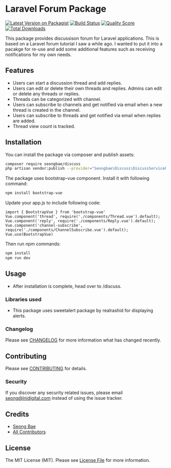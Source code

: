 # Laravel Forum Package

[![Latest Version on Packagist](https://img.shields.io/packagist/v/seongbae/discuss.svg?style=flat-square)](https://packagist.org/packages/seongbae/discuss)
[![Build Status](https://img.shields.io/travis/seongbae/discuss/master.svg?style=flat-square)](https://travis-ci.org/seongbae/discuss)
[![Quality Score](https://img.shields.io/scrutinizer/g/seongbae/discuss.svg?style=flat-square)](https://scrutinizer-ci.com/g/seongbae/discuss)
[![Total Downloads](https://img.shields.io/packagist/dt/seongbae/discuss.svg?style=flat-square)](https://packagist.org/packages/seongbae/discuss)

This package provides discussison forum for Laravel applications.  This is based on a Laravel forum tutorial I saw a while ago.  I wanted to put it into a pacakge for re-use and add some additional features such as receiving notifications for my own needs.

## Features

* Users can start a discussion thread and add replies.
* Users can edit or delete their own threads and replies. Admins can edit or delete any threads or replies.
* Threads can be categorized with channel.
* Users can subscribe to channels and get notified via email when a new thread is created in the channel.
* Users can subscribe to threads and get notified via email when replies are added.
* Thread view count is tracked.

## Installation

You can install the package via composer and publish assets:

```bash
composer require seongbae/discuss
php artisan vendor:publish --provider="Seongbae\Discuss\DiscussServiceProvider"
```

The package uses bootstrap-vue component.  Install it with following command:

```bash
npm install bootstrap-vue
```

Update your app.js to include following code:

```vue
import { BootstrapVue } from 'bootstrap-vue'
Vue.component('thread', require('./components/Thread.vue').default);
Vue.component('reply', require('./components/Reply.vue').default);
Vue.component('channel-subscribe', require('./components/ChannelSubscribe.vue').default);
Vue.use(BootstrapVue)
```

Then run npm commands:

```bash
npm install
npm run dev
```

## Usage

* After installation is complete, head over to /discuss.

### Libraries used

* This package uses sweetalert package by realrashid for displaying alerts. 

### Changelog

Please see [CHANGELOG](CHANGELOG.md) for more information what has changed recently.

## Contributing

Please see [CONTRIBUTING](CONTRIBUTING.md) for details.

### Security

If you discover any security related issues, please email seong@lnidigital.com instead of using the issue tracker.

## Credits

- [Seong Bae](https://github.com/seongbae)
- [All Contributors](../../contributors)

## License

The MIT License (MIT). Please see [License File](LICENSE.md) for more information.
